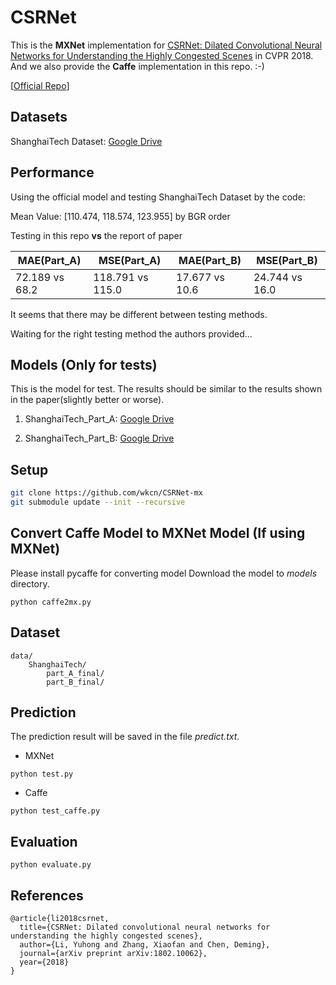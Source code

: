 # CSRNet
This is the **MXNet** implementation for [CSRNet: Dilated Convolutional Neural Networks for Understanding the Highly Congested Scenes](https://arxiv.org/abs/1802.10062) in CVPR 2018.
And we also provide the **Caffe** implementation in this repo. :-)

[[Official Repo](https://github.com/leeyeehoo/CSRNet)]

## Datasets
ShanghaiTech Dataset: [Google Drive](https://drive.google.com/open?id=16dhJn7k4FWVwByRsQAEpl9lwjuV03jVI)

## Performance

Using the official model and testing ShanghaiTech Dataset by the code:

Mean Value: [110.474, 118.574, 123.955] by BGR order

Testing in this repo **vs** the report of paper

MAE(Part_A)|MSE(Part_A)|MAE(Part_B)|MSE(Part_B)
---|---|---|---
72.189 vs 68.2|118.791 vs 115.0|17.677 vs 10.6|24.744 vs 16.0

It seems that there may be different between testing methods.

Waiting for the right testing method the authors provided...




## Models (Only for tests)

This is the model for test. The results should be similar to the results shown in the paper(slightly better or worse).

1) ShanghaiTech_Part_A: [Google Drive](https://drive.google.com/open?id=1odZ3B_ZDSepPcVFO_TfGUIrpF2DF7SwY)

2) ShanghaiTech_Part_B: [Google Drive](https://drive.google.com/open?id=1NOpn0ztlye85vrHR2TMwOI2Qu_S8zANj)

## Setup
```bash
git clone https://github.com/wkcn/CSRNet-mx
git submodule update --init --recursive
```

## Convert Caffe Model to MXNet Model (If using MXNet)
Please install pycaffe for converting model
Download the model to *models* directory.
```
python caffe2mx.py
```

## Dataset
```
data/
    ShanghaiTech/
        part_A_final/
        part_B_final/
```

## Prediction 
The prediction result will be saved in the file *predict.txt*.
- MXNet
```
python test.py
```
- Caffe 
```
python test_caffe.py
```

## Evaluation
```
python evaluate.py
```

## References

```
@article{li2018csrnet,
  title={CSRNet: Dilated convolutional neural networks for understanding the highly congested scenes},
  author={Li, Yuhong and Zhang, Xiaofan and Chen, Deming},
  journal={arXiv preprint arXiv:1802.10062},
  year={2018}
}
```

